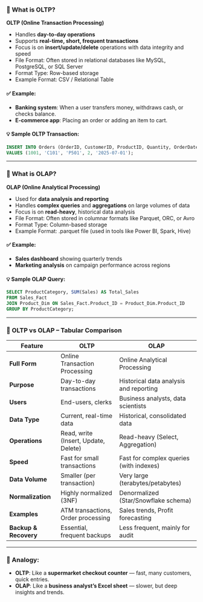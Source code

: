 ### 🔷 What is OLTP?

**OLTP (Online Transaction Processing)**

* Handles **day-to-day operations**
* Supports **real-time, short, frequent transactions**
* Focus is on **insert/update/delete** operations with data integrity and speed
* File Format: Often stored in relational databases like MySQL, PostgreSQL, or SQL Server
* Format Type: Row-based storage
* Example Format: CSV / Relational Table

#### ✅ Example:

* **Banking system**: When a user transfers money, withdraws cash, or checks balance.
* **E-commerce app**: Placing an order or adding an item to cart.

#### 💡 Sample OLTP Transaction:

```sql
INSERT INTO Orders (OrderID, CustomerID, ProductID, Quantity, OrderDate)
VALUES (1001, 'C101', 'P501', 2, '2025-07-01');
```

---

### 🔷 What is OLAP?

**OLAP (Online Analytical Processing)**

* Used for **data analysis and reporting**
* Handles **complex queries** and **aggregations** on large volumes of data
* Focus is on **read-heavy**, historical data analysis
* File Format: Often stored in columnar formats like Parquet, ORC, or Avro
* Format Type: Column-based storage
* Example Format: .parquet file (used in tools like Power BI, Spark, Hive)

#### ✅ Example:

* **Sales dashboard** showing quarterly trends
* **Marketing analysis** on campaign performance across regions

#### 💡 Sample OLAP Query:

```sql
SELECT ProductCategory, SUM(Sales) AS Total_Sales
FROM Sales_Fact
JOIN Product_Dim ON Sales_Fact.Product_ID = Product_Dim.Product_ID
GROUP BY ProductCategory;
```

---

### 🔁 OLTP vs OLAP – Tabular Comparison

| Feature               | OLTP                                 | OLAP                                    |
| --------------------- | ------------------------------------ | --------------------------------------- |
| **Full Form**         | Online Transaction Processing        | Online Analytical Processing            |
| **Purpose**           | Day-to-day transactions              | Historical data analysis and reporting  |
| **Users**             | End-users, clerks                    | Business analysts, data scientists      |
| **Data Type**         | Current, real-time data              | Historical, consolidated data           |
| **Operations**        | Read, write (Insert, Update, Delete) | Read-heavy (Select, Aggregation)        |
| **Speed**             | Fast for small transactions          | Fast for complex queries (with indexes) |
| **Data Volume**       | Smaller (per transaction)            | Very large (terabytes/petabytes)        |
| **Normalization**     | Highly normalized (3NF)              | Denormalized (Star/Snowflake schema)    |
| **Examples**          | ATM transactions, Order processing   | Sales trends, Profit forecasting        |
| **Backup & Recovery** | Essential, frequent backups          | Less frequent, mainly for audit         |

---

### 🧠 Analogy:

* **OLTP**: Like a **supermarket checkout counter** — fast, many customers, quick entries.
* **OLAP**: Like a **business analyst’s Excel sheet** — slower, but deep insights and trends.
